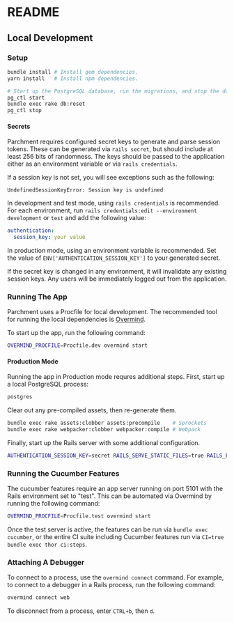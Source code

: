 # README

## Local Development

### Setup

```bash
bundle install # Install gem dependencies.
yarn install   # Install npm dependencies.

# Start up the PostgreSQL database, run the migrations, and stop the database.
pg_ctl start
bundle exec rake db:reset
pg_ctl stop
```

#### Secrets

Parchment requires configured secret keys to generate and parse session tokens. These can be generated via `rails secret`, but should include at least 256 bits of randomness. The keys should be passed to the application either as an environment variable or via `rails credentials`.

If a session key is not set, you will see exceptions such as the following:

```
UndefinedSessionKeyError: Session key is undefined
```

In development and test mode, using `rails credentials` is recommended. For each environment, run `rails credentials:edit --environment development` or `test` and add the following value:

```yml
authentication:
  session_key: your value
```

In production mode, using an environment variable is recommended. Set the value of `ENV['AUTHENTICATION_SESSION_KEY']` to your generated secret.

If the secret key is changed in any environment, it will invalidate any existing session keys. Any users will be immediately logged out from the application.

### Running The App

Parchment uses a Procfile for local development. The recommended tool for running the local dependencies is [Overmind](https://github.com/DarthSim/overmind).

To start up the app, run the following command:

```bash
OVERMIND_PROCFILE=Procfile.dev overmind start
```

#### Production Mode

Running the app in Production mode requres additional steps. First, start up a local PostgreSQL process:

```bash
postgres
```

Clear out any pre-compiled assets, then re-generate them.

```bash
bundle exec rake assets:clobber assets:precompile    # Sprockets
bundle exec rake webpacker:clobber webpacker:compile # Webpack
```

Finally, start up the Rails server with some additional configuration.

```bash
AUTHENTICATION_SESSION_KEY=secret RAILS_SERVE_STATIC_FILES=true RAILS_ENV=production bundle exec rails s
```

### Running the Cucumber Features

The cucumber features require an app server running on port 5101 with the Rails environment set to "test". This can be automated via Overmind by running the following command:

```bash
OVERMIND_PROCFILE=Procfile.test overmind start
```

Once the test server is active, the features can be run via `bundle exec cucumber`, or the entire CI suite including Cucumber features run via `CI=true bundle exec thor ci:steps`.

### Attaching A Debugger

To connect to a process, use the `overmind connect` command. For example, to connect to a debugger in a Rails process, run the following command:

```bash
overmind connect web
```

To disconnect from a process, enter `CTRL+b`, then `d`.
